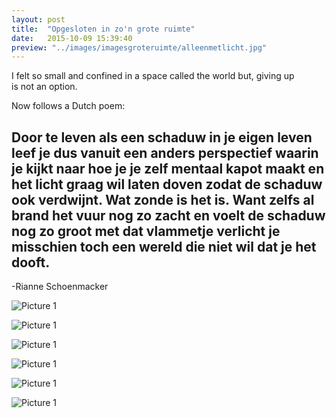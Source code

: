```yaml
---
layout: post
title:  "Opgesloten in zo'n grote ruimte"
date:   2015-10-09 15:39:40
preview: "../images/imagesgroteruimte/alleenmetlicht.jpg"
---
```


I felt so small and confined in a space called the world but, giving up is not an option.

Now follows a Dutch poem:

Door te leven als een schaduw in je eigen
leven leef je dus vanuit een anders
perspectief waarin je kijkt naar hoe je je zelf
mentaal kapot maakt en het licht graag wil
laten doven zodat de schaduw ook verdwijnt.
Wat zonde is het is. Want zelfs al brand het
vuur nog zo zacht en voelt de schaduw nog
zo groot met dat vlammetje verlicht je
misschien toch een wereld die niet wil dat je
het dooft.
-
-Rianne Schoenmacker

![Picture 1](../../../../images/imagesgroteruimte/licht1.jpg)

![Picture 1](../../../../images/imagesgroteruimte/licht2.jpg)

![Picture 1](../../../../images/imagesgroteruimte/licht3.jpg)

![Picture 1](../../../../images/imagesgroteruimte/licht4.jpg)

![Picture 1](../../../../images/imagesgroteruimte/licht5.jpg)

![Picture 1](../../../../images/imagesgroteruimte/licht6.jpg)
